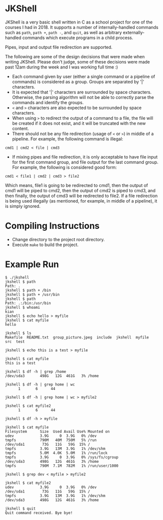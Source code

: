 # JKShell
JKShell is a very basic shell written in C as a school project for one of the courses I had in 2018. It supports a number of internally-handled commands
such as `path`, `path +`, `path -`, and `quit`, as well as arbitrary externally-handled commands which execute programs in a child process.

Pipes, input and output file redirection are supported.

The following are some of the design decisions that were made when writing JKShell. Please don't
judge, some of these decisions were made past 12am during the week and I was working full time :)
- Each command given by user (either a single command or a pipeline of commands)
is considered as a group. Groups are separated by '|' characters.
- It is expected that '|' characters are surrounded by space characters. Otherwise,
the parsing algorithm will not be able to correctly parse the commands and
identify the groups.
- `<` and `>` characters are also expected to be surrounded by space characters.
- When using `>` to redirect the output of a command to a file, the file will be
 created if it does not exist, and it will be truncated with the new content.
- There should not be any file redirection (usage of `<` or `>`) in middle of a
 pipeline. For example, the following command is illegal:
```
cmd1 | cmd2 < file | cmd3
```
- If mixing pipes and file redirection, it is only acceptable to have file input
for the first command group, and file output for the last command group. For
example, the following is considered good form:
```
cmd1 < file1 | cmd2 | cmd3 > file2
```
Which means, file1 is going to be redirected to cmd1, then the output of cmd1
will be piped to cmd2, then the output of cmd2 is piped to cmd3, and then finally,
the output of cmd3 will be redirected to file2.
If a file redirection is being used illegally (as mentioned, for example, in
middle of a pipeline), it is simply ignored.

# Compiling Instructions
- Change directory to the project root directory.
- Execute `make` to build the project.

# Example Run
```
$ ./jkshell
jkshell $ path
Path: .
jkshell $ path + /bin
jkshell $ path + /usr/bin
jkshell $ path
Path: .:/bin:/usr/bin
jkshell $ whoami
kian
jkshell $ echo hello > myfile
jkshell $ cat myfile
hello

jkshell $ ls
Makefile  README.txt  group_picture.jpeg  include  jkshell  myfile  src  test

jkshell $ echo this is a test > myfile

jkshell $ cat myfile
this is a test

jkshell $ df -h | grep /home
/dev/sda3       498G   12G  461G   3% /home

jkshell $ df -h | grep home | wc
      1       6      44

jkshell $ df -h | grep home | wc > myfile2

jkshell $ cat myfile2
      1       6      44

jkshell $ df -h > myfile

jkshell $ cat myfile
Filesystem      Size  Used Avail Use% Mounted on
udev            3.9G     0  3.9G   0% /dev
tmpfs           790M   40M  750M   5% /run
/dev/sda1        73G   11G   59G  15% /
tmpfs           3.9G   13M  3.9G   1% /dev/shm
tmpfs           5.0M  4.0K  5.0M   1% /run/lock
tmpfs           3.9G     0  3.9G   0% /sys/fs/cgroup
/dev/sda3       498G   12G  461G   3% /home
tmpfs           790M  7.1M  782M   1% /run/user/1000

jkshell $ grep dev < myfile > myfile2

jkshell $ cat myfile2
udev            3.9G     0  3.9G   0% /dev
/dev/sda1        73G   11G   59G  15% /
tmpfs           3.9G   13M  3.9G   1% /dev/shm
/dev/sda3       498G   12G  461G   3% /home

jkshell $ quit
Quit command received. Bye bye!
```
